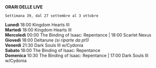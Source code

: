 <b>ORARI DELLE LIVE</b>

<code>Settimana 39, dal 27 settembre al 3 ottobre</code>

<b>Lunedì</b> 18:00 Kingdom Hearts III\
<b>Martedì</b> 18:00 Kingdom Hearts III\
<b>Mercoledì</b> 00:00 The Binding of Isaac: Repentance | 18:00 Scarlet Nexus\
<b>Giovedì</b> 18:00 Deltarune <i>(si riparte da pt1)</i>\
<b>Venerdì</b> 21:30 Dark Souls III w/Cydonia\
<b>Sabato</b> 18:00 The Binding of Isaac: Repentance\
<b>Domenica</b> 10:30 The Binding of Isaac: Repentance | 17:00 Dark Souls III w/Cydonia
